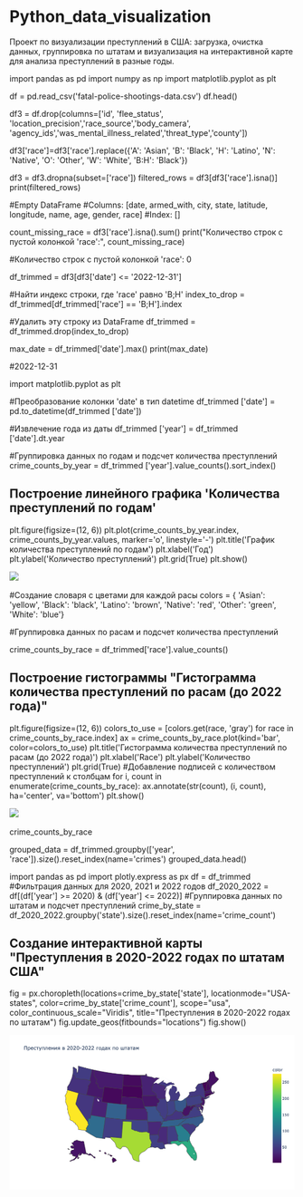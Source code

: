 # Python_data_visualization
Проект по визуализации преступлений в США: загрузка, очистка данных, группировка по штатам и визуализация на интерактивной карте для анализа преступлений в разные годы.

import pandas as pd
import numpy as np
import matplotlib.pyplot as plt

df = pd.read_csv('fatal-police-shootings-data.csv')
df.head()

df3 = df.drop(columns=['id', 'flee_status', 'location_precision','race_source','body_camera', 'agency_ids','was_mental_illness_related','threat_type','county'])

df3['race']=df3['race'].replace({'A': 'Asian', 'B': 'Black', 'H': 'Latino', 'N': 'Native', 'O': 'Other', 'W': 'White', 'B:H': 'Black'})

df3 = df3.dropna(subset=['race'])
filtered_rows = df3[df3['race'].isna()]
print(filtered_rows)

#Empty DataFrame
#Columns: [date, armed_with, city, state, latitude, longitude, name, age, gender, race]
#Index: []

count_missing_race = df3['race'].isna().sum()
print("Количество строк с пустой колонкой 'race':", count_missing_race)

#Количество строк с пустой колонкой 'race': 0

df_trimmed = df3[df3['date'] <= '2022-12-31']

#Найти индекс строки, где 'race' равно 'B;H'
index_to_drop = df_trimmed[df_trimmed['race'] == 'B;H'].index

#Удалить эту строку из DataFrame
df_trimmed = df_trimmed.drop(index_to_drop)

max_date = df_trimmed['date'].max()
print(max_date)

#2022-12-31

import matplotlib.pyplot as plt

#Преобразование колонки 'date' в тип datetime
df_trimmed ['date'] = pd.to_datetime(df_trimmed ['date'])

#Извлечение года из даты
df_trimmed ['year'] = df_trimmed ['date'].dt.year

#Группировка данных по годам и подсчет количества преступлений
crime_counts_by_year = df_trimmed ['year'].value_counts().sort_index()

## Построение линейного графика 'Количества преступлений по годам'
plt.figure(figsize=(12, 6))
plt.plot(crime_counts_by_year.index, crime_counts_by_year.values, marker='o', linestyle='-')
plt.title('График количества преступлений по годам')
plt.xlabel('Год')
plt.ylabel('Количество преступлений')
plt.grid(True)
plt.show()

![](https://github.com/L13nar/Python_data_visualization/blob/main/График-количества-преступлений-по-годам.png)

#Создание словаря с цветами для каждой расы
colors = {
    'Asian': 'yellow',
    'Black': 'black',
    'Latino': 'brown',
    'Native': 'red',
    'Other': 'green',
    'White': 'blue'}
    
#Группировка данных по расам и подсчет количества преступлений

crime_counts_by_race = df_trimmed['race'].value_counts()

## Построение гистограммы "Гистограмма количества преступлений по расам (до 2022 года)"
plt.figure(figsize=(12, 6))
colors_to_use = [colors.get(race, 'gray') for race in crime_counts_by_race.index]
ax = crime_counts_by_race.plot(kind='bar', color=colors_to_use)
plt.title('Гистограмма количества преступлений по расам (до 2022 года)')
plt.xlabel('Race')
plt.ylabel('Количество преступлений')
plt.grid(True)
#Добавление подписей с количеством преступлений к столбцам
for i, count in enumerate(crime_counts_by_race):
    ax.annotate(str(count), (i, count), ha='center', va='bottom')
plt.show()

![](https://github.com/L13nar/Python_data_visualization/blob/main/Гистограмма-количества-преступлений-по-расам-_до-2022-года_.png)

crime_counts_by_race

grouped_data = df_trimmed.groupby(['year', 'race']).size().reset_index(name='crimes')
grouped_data.head()

import pandas as pd
import plotly.express as px
df = df_trimmed
#Фильтрация данных для 2020, 2021 и 2022 годов
df_2020_2022 = df[(df['year'] >= 2020) & (df['year'] <= 2022)]
#Группировка данных по штатам и подсчет преступлений
crime_by_state = df_2020_2022.groupby('state').size().reset_index(name='crime_count')

## Создание интерактивной карты "Преступления в 2020-2022 годах по штатам США"
fig = px.choropleth(locations=crime_by_state['state'], locationmode="USA-states", color=crime_by_state['crime_count'],
                    scope="usa", color_continuous_scale="Viridis",
                    title="Преступления в 2020-2022 годах по штатам")
fig.update_geos(fitbounds="locations")
fig.show()

![](https://github.com/L13nar/Python_data_visualization/blob/main/Преступления%20в%202020-2022%20годах%20по%20штатам.png)

